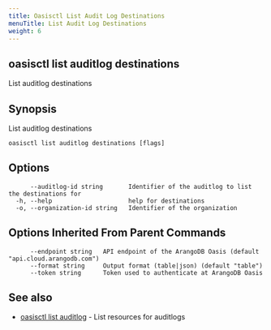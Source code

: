 ```yaml
---
title: Oasisctl List Audit Log Destinations
menuTitle: List Audit Log Destinations
weight: 6
---
```

## oasisctl list auditlog destinations

List auditlog destinations

## Synopsis
List auditlog destinations

```
oasisctl list auditlog destinations [flags]
```

## Options
```
      --auditlog-id string       Identifier of the auditlog to list the destinations for
  -h, --help                     help for destinations
  -o, --organization-id string   Identifier of the organization
```

## Options Inherited From Parent Commands
```
      --endpoint string   API endpoint of the ArangoDB Oasis (default "api.cloud.arangodb.com")
      --format string     Output format (table|json) (default "table")
      --token string      Token used to authenticate at ArangoDB Oasis
```

## See also
* [oasisctl list auditlog](list-auditlog.md)	 - List resources for auditlogs

